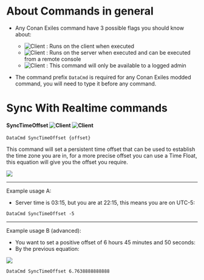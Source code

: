 # About Commands in general

- Any Conan Exiles command have 3 possible flags you should know about:

  - ![Client](https://img.shields.io/badge/client-blue) : Runs on the client when executed
  - ![Client](https://img.shields.io/badge/server-red) : Runs on the server when executed and can be executed from a remote console
  - ![Client](https://img.shields.io/badge/admin-purple) : This command will only be available to a logged admin

- The command prefix ``DataCmd`` is required for any Conan Exiles modded command, you will need to type it before any command.

# Sync With Realtime commands
#### SyncTimeOffset ![Client](https://img.shields.io/badge/server-red) ![Client](https://img.shields.io/badge/admin-purple)

````
DataCmd SyncTimeOffset {offset}
````

This command will set a persistent time offset that can be used to establish the time zone you are in, for a more precise offset you can use a Time Float, this equation will give you the offset you require.  

<img src="https://render.githubusercontent.com/render/math?math=h%2Bm\frac1 60 %2Bs\frac1 3600">

___

Example usage A:
- Server time is 03:15, but you are at 22:15, this means you are on UTC-5:  
````
DataCmd SyncTimeOffset -5
````

___

Example usage B (advanced):
- You want to set a positive offset of 6 hours 45 minutes and 50 seconds:  
- By the previous equation:

<img src="https://render.githubusercontent.com/render/math?math=6%2B45\frac1 60 %2B50\frac1 3600 = 6.76388888\dot{8}">

````
DataCmd SyncTimeOffset 6.7638888888888
````
